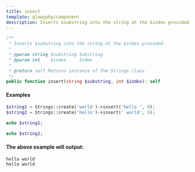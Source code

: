 ```yaml
---
title: insert
template: glowyphp/component
description: Inserts $substring into the string at the $index provided.
---
```


```php
/**
 * Inserts $substring into the string at the $index provided.
 *
 * @param string $substring Substring
 * @param int    $index     Index
 *
 * @return self Returns instance of The Strings class.
 */
public function insert(string $substring, int $index): self
```

#### Examples

```php
$string1 = Strings::create('world')->insert('hello ', 0);
$string2 = Strings::create('hello')->insert(' world', 5);

echo $string1;

echo $string2;
```

#### The above example will output:

```text
hello world
hello world
```
